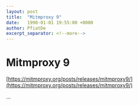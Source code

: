 ```yaml
---
layout: post
title:  "Mitmproxy 9"
date:   1990-01-01 19:55:00 +0000
author: PfiatDe
excerpt_separator: <!--more-->
---
```


# Mitmproxy 9
[https://mitmproxy.org/posts/releases/mitmproxy9/](https://mitmproxy.org/posts/releases/mitmproxy9/)

...
<!--more-->
